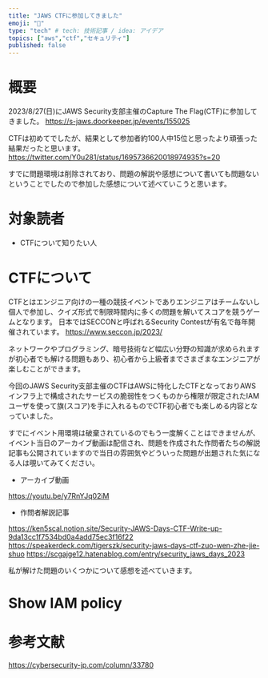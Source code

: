 ```yaml
---
title: "JAWS CTFに参加してきました"
emoji: "🦈"
type: "tech" # tech: 技術記事 / idea: アイデア
topics: ["aws","ctf","セキュリティ"]
published: false
---
```


# 概要
2023/8/27(日)にJAWS Security支部主催のCapture The Flag(CTF)に参加してきました。
https://s-jaws.doorkeeper.jp/events/155025

CTFは初めてでしたが、結果として参加者約100人中15位と思ったより頑張った結果だったと思います。
https://twitter.com/Y0u281/status/1695736620018974935?s=20

すでに問題環境は削除されており、問題の解説や感想について書いても問題ないということでしたので参加した感想について述べていこうと思います。

# 対象読者
- CTFについて知りたい人

# CTFについて
CTFとはエンジニア向けの一種の競技イベントでありエンジニアはチームないし個人で参加し、クイズ形式で制限時間内に多くの問題を解いてスコアを競うゲームとなります。
日本ではSECCONと呼ばれるSecurity Contestが有名で毎年開催されています。
https://www.seccon.jp/2023/

ネットワークやプログラミング、暗号技術など幅広い分野の知識が求められますが初心者でも解ける問題もあり、初心者から上級者までさまざまなエンジニアが楽しむことができます。

今回のJAWS Security支部主催のCTFはAWSに特化したCTFとなっておりAWSインフラ上で構成されたサービスの脆弱性をつくものから権限が限定されたIAMユーザを使って旗(スコア)を手に入れるものでCTF初心者でも楽しめる内容となっていました。

すでにイベント用環境は破棄されているのでもう一度解くことはできませんが、イベント当日のアーカイブ動画は配信され、問題を作成された作問者たちの解説記事も公開されていますので当日の雰囲気やどういった問題が出題された気になる人は覗いてみてください。
- アーカイブ動画

https://youtu.be/y7RnYJq02iM

- 作問者解説記事

https://ken5scal.notion.site/Security-JAWS-Days-CTF-Write-up-9da13cc1f7534bd0a4add75ec3f16f22
https://speakerdeck.com/tigerszk/security-jaws-days-ctf-zuo-wen-zhe-jie-shuo
https://scgajge12.hatenablog.com/entry/security_jaws_days_2023

私が解けた問題のいくつかについて感想を述べていきます。

# Show IAM policy


# 参考文献
https://cybersecurity-jp.com/column/33780
